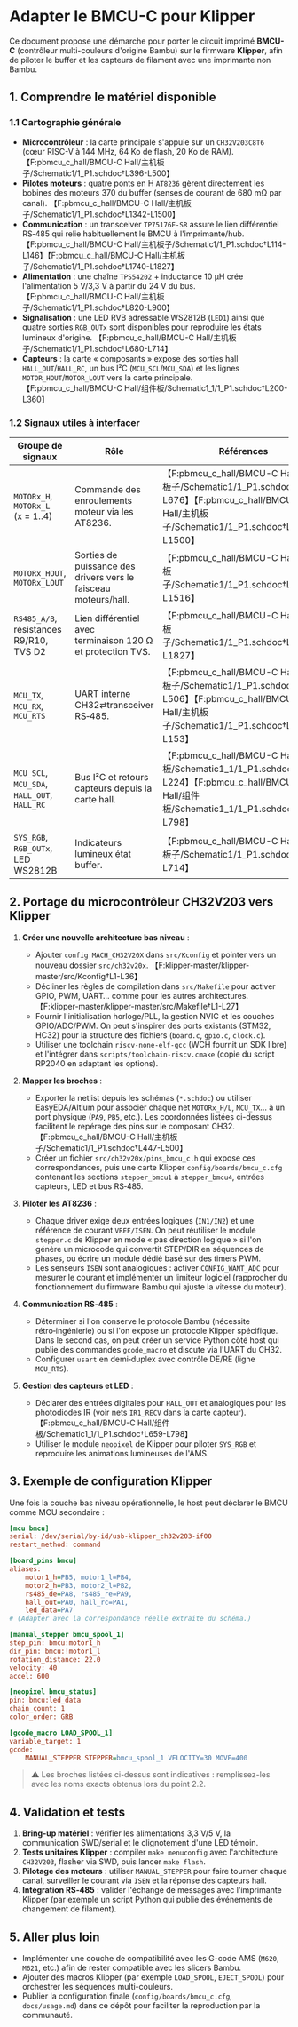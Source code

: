 # Adapter le BMCU-C pour Klipper

Ce document propose une démarche pour porter le circuit imprimé **BMCU-C** (contrôleur multi-couleurs d'origine Bambu) sur le firmware **Klipper**, afin de piloter le buffer et les capteurs de filament avec une imprimante non Bambu.

## 1. Comprendre le matériel disponible

### 1.1 Cartographie générale

* **Microcontrôleur** : la carte principale s'appuie sur un `CH32V203C8T6` (cœur RISC-V à 144 MHz, 64 Ko de flash, 20 Ko de RAM). 【F:pbmcu_c_hall/BMCU-C Hall/主机板子/Schematic1/1_P1.schdoc†L396-L500】
* **Pilotes moteurs** : quatre ponts en H `AT8236` gèrent directement les bobines des moteurs 370 du buffer (senses de courant de 680 mΩ par canal). 【F:pbmcu_c_hall/BMCU-C Hall/主机板子/Schematic1/1_P1.schdoc†L1342-L1500】
* **Communication** : un transceiver `TP75176E-SR` assure le lien différentiel RS‑485 qui relie habituellement le BMCU à l'imprimante/hub. 【F:pbmcu_c_hall/BMCU-C Hall/主机板子/Schematic1/1_P1.schdoc†L114-L146】【F:pbmcu_c_hall/BMCU-C Hall/主机板子/Schematic1/1_P1.schdoc†L1740-L1827】
* **Alimentation** : une chaîne `TPS54202` + inductance 10 µH crée l'alimentation 5 V/3,3 V à partir du 24 V du bus. 【F:pbmcu_c_hall/BMCU-C Hall/主机板子/Schematic1/1_P1.schdoc†L820-L900】
* **Signalisation** : une LED RVB adressable WS2812B (`LED1`) ainsi que quatre sorties `RGB_OUTx` sont disponibles pour reproduire les états lumineux d'origine. 【F:pbmcu_c_hall/BMCU-C Hall/主机板子/Schematic1/1_P1.schdoc†L680-L714】
* **Capteurs** : la carte « composants » expose des sorties hall `HALL_OUT`/`HALL_RC`, un bus I²C (`MCU_SCL`/`MCU_SDA`) et les lignes `MOTOR_HOUT`/`MOTOR_LOUT` vers la carte principale. 【F:pbmcu_c_hall/BMCU-C Hall/组件板/Schematic1_1/1_P1.schdoc†L200-L360】

### 1.2 Signaux utiles à interfacer

| Groupe de signaux | Rôle | Références |
| --- | --- | --- |
| `MOTORx_H`, `MOTORx_L` (x = 1..4) | Commande des enroulements moteur via les AT8236. | 【F:pbmcu_c_hall/BMCU-C Hall/主机板子/Schematic1/1_P1.schdoc†L669-L676】【F:pbmcu_c_hall/BMCU-C Hall/主机板子/Schematic1/1_P1.schdoc†L1342-L1500】 |
| `MOTORx_HOUT`, `MOTORx_LOUT` | Sorties de puissance des drivers vers le faisceau moteurs/hall. | 【F:pbmcu_c_hall/BMCU-C Hall/主机板子/Schematic1/1_P1.schdoc†L1308-L1516】 |
| `RS485_A/B`, résistances R9/R10, TVS D2 | Lien différentiel avec terminaison 120 Ω et protection TVS. | 【F:pbmcu_c_hall/BMCU-C Hall/主机板子/Schematic1/1_P1.schdoc†L1740-L1827】 |
| `MCU_TX`, `MCU_RX`, `MCU_RTS` | UART interne CH32⇄transceiver RS‑485. | 【F:pbmcu_c_hall/BMCU-C Hall/主机板子/Schematic1/1_P1.schdoc†L498-L506】【F:pbmcu_c_hall/BMCU-C Hall/主机板子/Schematic1/1_P1.schdoc†L151-L153】 |
| `MCU_SCL`, `MCU_SDA`, `HALL_OUT`, `HALL_RC` | Bus I²C et retours capteurs depuis la carte hall. | 【F:pbmcu_c_hall/BMCU-C Hall/组件板/Schematic1_1/1_P1.schdoc†L215-L224】【F:pbmcu_c_hall/BMCU-C Hall/组件板/Schematic1_1/1_P1.schdoc†L659-L798】 |
| `SYS_RGB`, `RGB_OUTx`, LED WS2812B | Indicateurs lumineux état buffer. | 【F:pbmcu_c_hall/BMCU-C Hall/主机板子/Schematic1/1_P1.schdoc†L680-L714】 |

## 2. Portage du microcontrôleur CH32V203 vers Klipper

1. **Créer une nouvelle architecture bas niveau** :
   * Ajouter `config MACH_CH32V20X` dans `src/Kconfig` et pointer vers un nouveau dossier `src/ch32v20x`. 【F:klipper-master/klipper-master/src/Kconfig†L1-L36】
   * Décliner les règles de compilation dans `src/Makefile` pour activer GPIO, PWM, UART… comme pour les autres architectures. 【F:klipper-master/klipper-master/src/Makefile†L1-L27】
   * Fournir l'initialisation horloge/PLL, la gestion NVIC et les couches GPIO/ADC/PWM. On peut s'inspirer des ports existants (STM32, HC32) pour la structure des fichiers (`board.c`, `gpio.c`, `clock.c`).
   * Utiliser une toolchain `riscv-none-elf-gcc` (WCH fournit un SDK libre) et l'intégrer dans `scripts/toolchain-riscv.cmake` (copie du script RP2040 en adaptant les options).

2. **Mapper les broches** :
   * Exporter la netlist depuis les schémas (`*.schdoc`) ou utiliser EasyEDA/Altium pour associer chaque net `MOTORx_H/L`, `MCU_TX`… à un port physique (`PA9`, `PB5`, etc.). Les coordonnées listées ci-dessus facilitent le repérage des pins sur le composant CH32. 【F:pbmcu_c_hall/BMCU-C Hall/主机板子/Schematic1/1_P1.schdoc†L447-L500】
   * Créer un fichier `src/ch32v20x/pins_bmcu_c.h` qui expose ces correspondances, puis une carte Klipper `config/boards/bmcu_c.cfg` contenant les sections `stepper_bmcu1` à `stepper_bmcu4`, entrées capteurs, LED et bus RS‑485.

3. **Piloter les AT8236** :
   * Chaque driver exige deux entrées logiques (`IN1/IN2`) et une référence de courant `VREF/ISEN`. On peut réutiliser le module `stepper.c` de Klipper en mode « pas direction logique » si l'on génère un microcode qui convertit STEP/DIR en séquences de phases, ou écrire un module dédié basé sur des timers PWM.
   * Les senseurs `ISEN` sont analogiques : activer `CONFIG_WANT_ADC` pour mesurer le courant et implémenter un limiteur logiciel (rapprocher du fonctionnement du firmware Bambu qui ajuste la vitesse du moteur).

4. **Communication RS‑485** :
   * Déterminer si l'on conserve le protocole Bambu (nécessite rétro‑ingénierie) ou si l'on expose un protocole Klipper spécifique. Dans le second cas, on peut créer un service Python côté host qui publie des commandes `gcode_macro` et discute via l'UART du CH32.
   * Configurer `usart` en demi‑duplex avec contrôle DE/RE (ligne `MCU_RTS`).

5. **Gestion des capteurs et LED** :
   * Déclarer des entrées digitales pour `HALL_OUT` et analogiques pour les photodiodes IR (voir nets `IR1_RECV` dans la carte capteur). 【F:pbmcu_c_hall/BMCU-C Hall/组件板/Schematic1_1/1_P1.schdoc†L659-L798】
   * Utiliser le module `neopixel` de Klipper pour piloter `SYS_RGB` et reproduire les animations lumineuses de l'AMS.

## 3. Exemple de configuration Klipper

Une fois la couche bas niveau opérationnelle, le host peut déclarer le BMCU comme MCU secondaire :

```ini
[mcu bmcu]
serial: /dev/serial/by-id/usb-klipper_ch32v203-if00
restart_method: command

[board_pins bmcu]
aliases:
    motor1_h=PB5, motor1_l=PB4,
    motor2_h=PB3, motor2_l=PB2,
    rs485_de=PA8, rs485_re=PA9,
    hall_out=PA0, hall_rc=PA1,
    led_data=PA7
# (Adapter avec la correspondance réelle extraite du schéma.)

[manual_stepper bmcu_spool_1]
step_pin: bmcu:motor1_h
dir_pin: bmcu:!motor1_l
rotation_distance: 22.0
velocity: 40
accel: 600

[neopixel bmcu_status]
pin: bmcu:led_data
chain_count: 1
color_order: GRB

[gcode_macro LOAD_SPOOL_1]
variable_target: 1
gcode:
    MANUAL_STEPPER STEPPER=bmcu_spool_1 VELOCITY=30 MOVE=400
```

> ⚠️ Les broches listées ci-dessus sont indicatives : remplissez-les avec les noms exacts obtenus lors du point 2.2.

## 4. Validation et tests

1. **Bring-up matériel** : vérifier les alimentations 3,3 V/5 V, la communication SWD/serial et le clignotement d'une LED témoin.
2. **Tests unitaires Klipper** : compiler `make menuconfig` avec l'architecture `CH32V203`, flasher via SWD, puis lancer `make flash`.
3. **Pilotage des moteurs** : utiliser `MANUAL_STEPPER` pour faire tourner chaque canal, surveiller le courant via `ISEN` et la réponse des capteurs hall.
4. **Intégration RS‑485** : valider l'échange de messages avec l'imprimante Klipper (par exemple un script Python qui publie des événements de changement de filament).

## 5. Aller plus loin

* Implémenter une couche de compatibilité avec les G-code AMS (`M620`, `M621`, etc.) afin de rester compatible avec les slicers Bambu.
* Ajouter des macros Klipper (par exemple `LOAD_SPOOL`, `EJECT_SPOOL`) pour orchestrer les séquences multi-couleurs.
* Publier la configuration finale (`config/boards/bmcu_c.cfg`, `docs/usage.md`) dans ce dépôt pour faciliter la reproduction par la communauté.

